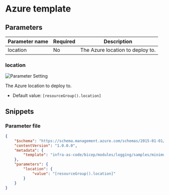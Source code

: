 # Azure template

## Parameters

Parameter name | Required | Description
-------------- | -------- | -----------
location       | No       | The Azure location to deploy to.

### location

![Parameter Setting](https://img.shields.io/badge/parameter-optional-green?style=flat-square)

The Azure location to deploy to.

- Default value: `[resourceGroup().location]`

## Snippets

### Parameter file

```json
{
    "$schema": "https://schema.management.azure.com/schemas/2015-01-01/deploymentParameters.json#",
    "contentVersion": "1.0.0.0",
    "metadata": {
        "template": "infra-as-code/bicep/modules/logging/samples/minimum.sample.json"
    },
    "parameters": {
        "location": {
            "value": "[resourceGroup().location]"
        }
    }
}
```
